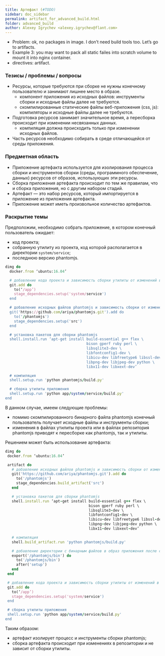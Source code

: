 ```yaml
---
title: Артефакт (#TODO)
sidebar: doc_sidebar
permalink: artifact_for_advanced_build.html
folder: advanced_build
author: Alexey Igrychev <alexey.igrychev@flant.com>
---
```


* Problem: ok, no packages in image. I don’t need build tools too. Let’s go to artifacts.
* Example 3: you may want to pack all static failes into scratch volume to mount it into nginx container.
* directives: artifact.

### Тезисы / проблемы / вопросы

* Ресурсы, которые требуются при сборке не нужны конечному пользователю и занимают лишнее место в образе.
  * компонент приложения из исходных файлов: инструменты сборки и исходные файлы далее не требуются.
  * скомпилированные статические файлы веб-приложения (css, js): компиляторы и исходные файлы далее не требуются.
* Подготовка ресурсов занимает значительное время, а пересборка происходит при изменении несвязанных данных.
  * компиляция должна происходить только при изменении исходных файлов.
* Часть ресурсов необходимо собирать в среде отличающейся от среды приложения.

### Предметная область

* Приложение артефакта используется для изолирования процесса сборки и инструментов сборки (среды, программного обеспечение, данных) ресурсов от образов, использующих эти ресурсы.
* Сборка приложения артефакта происходит по тем же правилам, что и сборка приложения, но с другим набором стадий.
* Артефакт — это набор ресурсов, который импортируется в приложение из приложения артефакта.
* Приложение может иметь произвольное количество артефактов.

### Раскрытие темы

Предположим, необходимо собрать приложение, в котором конечный пользователь ожидает:

* код проекта;
* собранную утилиту из проекта, код которой располагается в директории `system/service`;
* последнюю версию phantomjs.

```ruby
dimg do
  docker.from ‘ubuntu:16.04’

  # добавление кода проекта и зависимость сборки утилиты от изменений в её исходных файлах
  git.add do
    to(‘/app’)
    stage_dependencies.setup('system/service')
  end

  # добавление исходных файлов phantomjs и зависимость сборки от изменений в директории src
  git('https://github.com/ariya/phantomjs.git').add do
    to('/phantomjs')
    stage_dependencies.setup('src')
  end

  # установка пакетов для сборки phantomjs
  shell.install.run ‘apt-get install build-essential g++ flex \
                                     bison gperf ruby perl \
                                     libsqlite3-dev \
                                     libfontconfig1-dev \
                                     libicu-dev libfreetype6 libssl-dev \
                                     libpng-dev libjpeg-dev python \
                                     libx11-dev libxext-dev’

  # компиляция
  shell.setup.run 'python phantomjs/build.py'

  # сборка утилиты приложения
  shell.setup.run 'python app/system/service/build.py'
end
```

В данном случае, имеем следующие проблемы:

* помимо скомпилированного бинарного файла phantomjs конечный пользователь получает исходные файлы и инструменты сборки;
* изменения в файлах утилиты проекта или в файлах репозитория phantomjs приводят к пересборке как phantomjs, так и утилиты.

Решением может быть использование артефакта:

```ruby
dimg do
 docker.from ‘ubuntu:16.04’

 artifact do
   # добавление исходных файлов phantomjs и зависимость сборки от изменений в директории src
   git('https://github.com/ariya/phantomjs.git').add do
     to('/phantomjs')
     stage_dependencies.build_artifact('src')
   end

   # установка пакетов для сборки phantomjs
   shell.install.run ‘apt-get install build-essential g++ flex \
                                      bison gperf ruby perl \
                                      libsqlite3-dev \
                                      libfontconfig1-dev \
                                      libicu-dev libfreetype6 libssl-dev \
                                      libpng-dev libjpeg-dev python \
                                      libx11-dev libxext-dev’

   # компиляция
   shell.build_artifact.run 'python phantomjs/build.py'

   # добавление директории с бинарным файлов в образ приложения после стадии setup
   export('/phantomjs/bin') do
     to('/phantomjs/bin')
     after('setup')
   end
 end

 # добавление кода проекта и зависимость сборки утилиты от изменений в её исходных файлах
 git.add do
   to(‘/app’)
   stage_dependencies.setup('system/service')
 end

 # сборка утилиты приложения
 shell.setup.run 'python app/system/service/build.py'
end
```

Таким образом:

* артефакт изолирует процесс и инструменты сборки phantomjs;
* сборка артефакта происходит при изменениях в репозитории и не зависит от сборки утилиты.
